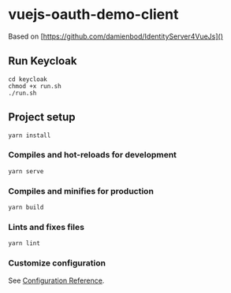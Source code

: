 # vuejs-oauth-demo-client

Based on [https://github.com/damienbod/IdentityServer4VueJs]()

## Run Keycloak
```
cd keycloak
chmod +x run.sh
./run.sh
```

## Project setup
```
yarn install
```

### Compiles and hot-reloads for development
```
yarn serve
```

### Compiles and minifies for production
```
yarn build
```

### Lints and fixes files
```
yarn lint
```

### Customize configuration
See [Configuration Reference](https://cli.vuejs.org/config/).
